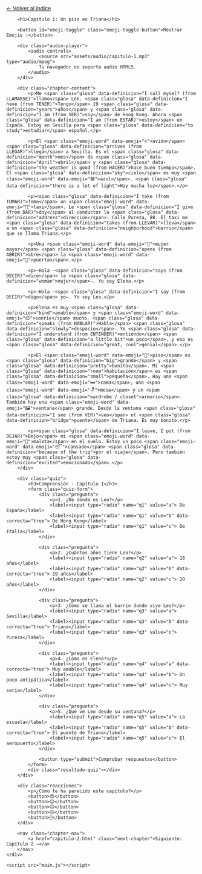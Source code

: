 <!DOCTYPE html>
<html lang="es">
<head>
    <meta charset="UTF-8">
    <meta name="viewport" content="width=device-width, initial-scale=1.0">
    <title>Capítulo 1: Un piso en Triana</title>
    <link rel="stylesheet" href="style.css">
</head>
<body>
    <div class="container">
        <a href="index.html" class="back-link">← Volver al índice</a>
        
        <h1>Capítulo 1: Un piso en Triana</h1>
        
        <button id="emoji-toggle" class="emoji-toggle-button">Mostrar Emojis 💡</button>
        
        <div class="audio-player">
            <audio controls>
                <source src="assets/audio/capitulo-1.mp3" type="audio/mpeg">
                Tu navegador no soporta audio HTML5.
            </audio>
        </div>
        
        <div class="chapter-content">
            <p>Me <span class="glosa" data-definicion="I call myself (from LLAMARSE)">llamo</span> Leo. <span class="glosa" data-definicion="I have (from TENER)">Tengo</span> 19 <span class="glosa" data-definicion="years">años</span> y <span class="glosa" data-definicion="I am (from SER)">soy</span> de Hong Kong. Ahora <span class="glosa" data-definicion="I am (from ESTAR)">estoy</span> en España. Estoy en Sevilla para <span class="glosa" data-definicion="to study">estudiar</span> español.</p>

            <p>El <span class="emoji-word" data-emoji="✈️">avión</span> <span class="glosa" data-definicion="arrives (from LLEGAR)">llega</span> a Sevilla. Es el <span class="glosa" data-definicion="month">mes</span> de <span class="glosa" data-definicion="April">abril</span> y <span class="glosa" data-definicion="the weather is good (from HACER)">hace buen tiempo</span>. El <span class="glosa" data-definicion="sky">cielo</span> es muy <span class="emoji-word" data-emoji="🟦">azul</span>. <span class="glosa" data-definicion="there is a lot of light">Hay mucha luz</span>.</p>

            <p><span class="glosa" data-definicion="I take (from TOMAR)">Tomo</span> un <span class="emoji-word" data-emoji="🚕">taxi</span>. Le <span class="glosa" data-definicion="I give (from DAR)">doy</span> al conductor la <span class="glosa" data-definicion="address">dirección</span>: Calle Pureza, 88. El taxi me <span class="glosa" data-definicion="takes (from LLEVAR)">lleva</span> a un <span class="glosa" data-definicion="neighborhood">barrio</span> que se llama Triana.</p>

            <p>Una <span class="emoji-word" data-emoji="👵">mujer mayor</span> <span class="glosa" data-definicion="opens (from ABRIR)">abre</span> la <span class="emoji-word" data-emoji="🚪">puerta</span>.</p>

            <p>—Hola —<span class="glosa" data-definicion="says (from DECIR)">dice</span> la <span class="glosa" data-definicion="woman">mujer</span>—. Yo soy Elena.</p>

            <p>—Hola —<span class="glosa" data-definicion="I say (from DECIR)">digo</span> yo—. Yo soy Leo.</p>

            <p>Elena es muy <span class="glosa" data-definicion="kind">amable</span> y <span class="emoji-word" data-emoji="😊">sonríe</span> mucho. <span class="glosa" data-definicion="speaks (from HABLAR)">Habla</span> <span class="glosa" data-definicion="slowly">despacio</span>. Yo <span class="glosa" data-definicion="I understand (from ENTENDER)">entiendo</span> <span class="glosa" data-definicion="a little bit">un poco</span>, y eso es <span class="glosa" data-definicion="great, cool">genial</span>.</p>

            <p>El <span class="emoji-word" data-emoji="🏢">piso</span> es <span class="glosa" data-definicion="big">grande</span> y <span class="glosa" data-definicion="pretty">bonito</span>. Mi <span class="glosa" data-definicion="room">habitación</span> es <span class="glosa" data-definicion="small">pequeña</span>. Hay una <span class="emoji-word" data-emoji="🛏️">cama</span>, una <span class="emoji-word" data-emoji="🪑">mesa</span> y un <span class="glosa" data-definicion="wardrobe / closet">armario</span>. También hay una <span class="emoji-word" data-emoji="🖼️">ventana</span> grande. Desde la ventana <span class="glosa" data-definicion="I see (from VER)">veo</span> el <span class="glosa" data-definicion="bridge">puente</span> de Triana. Es muy bonito.</p>

            <p><span class="glosa" data-definicion="I leave, I put (from DEJAR)">Dejo</span> mi <span class="emoji-word" data-emoji="🧳">maleta</span> en el suelo. Estoy un poco <span class="emoji-word" data-emoji="😴">cansado</span> <span class="glosa" data-definicion="because of the trip">por el viaje</span>. Pero también estoy muy <span class="glosa" data-definicion="excited">emocionado</span>.</p>
        </div>

        <div class="quiz">
            <h3>Comprensión - Capítulo 1</h3>
            <form class="quiz-form">
                <div class="pregunta">
                    <p>1. ¿De dónde es Leo?</p>
                    <label><input type="radio" name="q1" value="a"> De España</label>
                    <label><input type="radio" name="q1" value="b" data-correcta="true"> De Hong Kong</label>
                    <label><input type="radio" name="q1" value="c"> De Italia</label>
                </div>

                <div class="pregunta">
                    <p>2. ¿Cuántos años tiene Leo?</p>
                    <label><input type="radio" name="q2" value="a"> 18 años</label>
                    <label><input type="radio" name="q2" value="b" data-correcta="true"> 19 años</label>
                    <label><input type="radio" name="q2" value="c"> 20 años</label>
                </div>

                <div class="pregunta">
                    <p>3. ¿Cómo se llama el barrio donde vive Leo?</p>
                    <label><input type="radio" name="q3" value="a"> Sevilla</label>
                    <label><input type="radio" name="q3" value="b" data-correcta="true"> Triana</label>
                    <label><input type="radio" name="q3" value="c"> Pureza</label>
                </div>

                <div class="pregunta">
                    <p>4. ¿Cómo es Elena?</p>
                    <label><input type="radio" name="q4" value="a" data-correcta="true"> Muy amable</label>
                    <label><input type="radio" name="q4" value="b"> Un poco antipática</label>
                    <label><input type="radio" name="q4" value="c"> Muy seria</label>
                </div>

                <div class="pregunta">
                    <p>5. ¿Qué ve Leo desde su ventana?</p>
                    <label><input type="radio" name="q5" value="a"> La escuela</label>
                    <label><input type="radio" name="q5" value="b" data-correcta="true"> El puente de Triana</label>
                    <label><input type="radio" name="q5" value="c"> El aeropuerto</label>
                </div>

                <button type="submit">Comprobar respuestas</button>
            </form>
            <div class="resultado-quiz"></div>
        </div>

        <div class="reacciones">
            <p>¿Cómo te ha parecido este capítulo?</p>
            <button>😍</button>
            <button>😊</button>
            <button>😐</button>
            <button>😕</button>
            <button>🤔</button>
        </div>

        <nav class="chapter-nav">
            <a href="capitulo-2.html" class="next-chapter">Siguiente: Capítulo 2 →</a>
        </nav>
    </div>

    <script src="main.js"></script>
</body>
</html>
